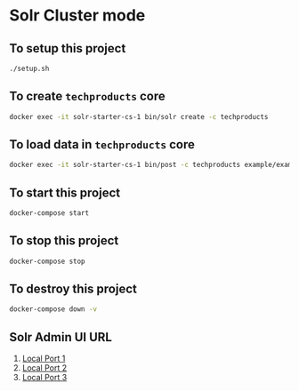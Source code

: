 # Solr Cluster mode

## To setup this project
```sh
./setup.sh
```

## To create `techproducts` core
```sh
docker exec -it solr-starter-cs-1 bin/solr create -c techproducts
```

## To load data in `techproducts` core
```sh
docker exec -it solr-starter-cs-1 bin/post -c techproducts example/exampledocs/
```

## To start this project
```sh
docker-compose start
```

## To stop this project
```sh
docker-compose stop
```

## To destroy this project
```sh
docker-compose down -v
```

## Solr Admin UI URL
1. [Local Port 1](http://localhost:8983/)
2. [Local Port 2](http://localhost:8982/)
3. [Local Port 3](http://localhost:8981/)

